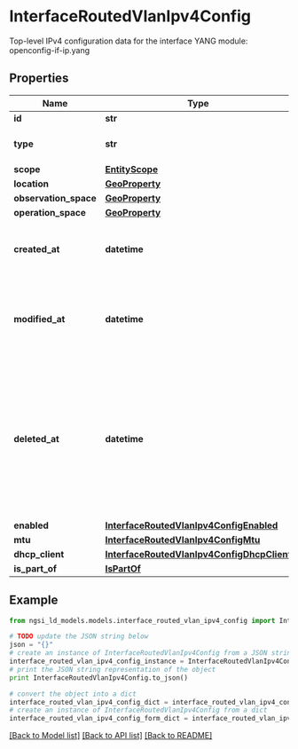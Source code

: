 # InterfaceRoutedVlanIpv4Config

Top-level IPv4 configuration data for the interface  YANG module: openconfig-if-ip.yang 

## Properties

Name | Type | Description | Notes
------------ | ------------- | ------------- | -------------
**id** | **str** | Entity id.  | [optional] 
**type** | **str** | NGSI-LD Entity identifier. It has to be InterfaceRoutedVlanIpv4Config. | [default to 'InterfaceRoutedVlanIpv4Config']
**scope** | [**EntityScope**](EntityScope.md) |  | [optional] 
**location** | [**GeoProperty**](GeoProperty.md) |  | [optional] 
**observation_space** | [**GeoProperty**](GeoProperty.md) |  | [optional] 
**operation_space** | [**GeoProperty**](GeoProperty.md) |  | [optional] 
**created_at** | **datetime** | Is defined as the temporal Property at which the Entity, Property or Relationship was entered into an NGSI-LD system.  | [optional] [readonly] 
**modified_at** | **datetime** | Is defined as the temporal Property at which the Entity, Property or Relationship was last modified in an NGSI-LD system, e.g. in order to correct a previously entered incorrect value.  | [optional] [readonly] 
**deleted_at** | **datetime** | Is defined as the temporal Property at which the Entity, Property or Relationship was deleted from an NGSI-LD system.  Entity deletion timestamp. See clause 4.8 It is only used in notifications reporting deletions and in the Temporal Representation of Entities (clause 4.5.6), Properties (clause 4.5.7), Relationships (clause 4.5.8) and LanguageProperties (clause 5.2.32).  | [optional] [readonly] 
**enabled** | [**InterfaceRoutedVlanIpv4ConfigEnabled**](InterfaceRoutedVlanIpv4ConfigEnabled.md) |  | [optional] 
**mtu** | [**InterfaceRoutedVlanIpv4ConfigMtu**](InterfaceRoutedVlanIpv4ConfigMtu.md) |  | [optional] 
**dhcp_client** | [**InterfaceRoutedVlanIpv4ConfigDhcpClient**](InterfaceRoutedVlanIpv4ConfigDhcpClient.md) |  | [optional] 
**is_part_of** | [**IsPartOf**](IsPartOf.md) |  | 

## Example

```python
from ngsi_ld_models.models.interface_routed_vlan_ipv4_config import InterfaceRoutedVlanIpv4Config

# TODO update the JSON string below
json = "{}"
# create an instance of InterfaceRoutedVlanIpv4Config from a JSON string
interface_routed_vlan_ipv4_config_instance = InterfaceRoutedVlanIpv4Config.from_json(json)
# print the JSON string representation of the object
print InterfaceRoutedVlanIpv4Config.to_json()

# convert the object into a dict
interface_routed_vlan_ipv4_config_dict = interface_routed_vlan_ipv4_config_instance.to_dict()
# create an instance of InterfaceRoutedVlanIpv4Config from a dict
interface_routed_vlan_ipv4_config_form_dict = interface_routed_vlan_ipv4_config.from_dict(interface_routed_vlan_ipv4_config_dict)
```
[[Back to Model list]](../README.md#documentation-for-models) [[Back to API list]](../README.md#documentation-for-api-endpoints) [[Back to README]](../README.md)


